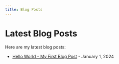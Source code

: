 ```yaml
---
title: Blog Posts
---
```


# Latest Blog Posts

Here are my latest blog posts:

- [Hello World - My First Blog Post](public/blog/hello-world.html) - January 1, 2024